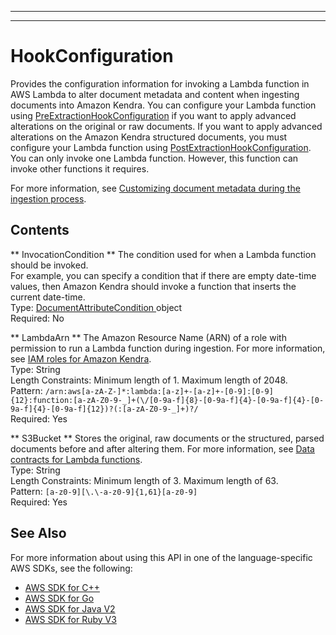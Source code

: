 --------

--------

# HookConfiguration<a name="API_HookConfiguration"></a>

Provides the configuration information for invoking a Lambda function in AWS Lambda to alter document metadata and content when ingesting documents into Amazon Kendra\. You can configure your Lambda function using [PreExtractionHookConfiguration](https://docs.aws.amazon.com/kendra/latest/dg/API_PreExtractionHookConfiguration.html) if you want to apply advanced alterations on the original or raw documents\. If you want to apply advanced alterations on the Amazon Kendra structured documents, you must configure your Lambda function using [PostExtractionHookConfiguration](https://docs.aws.amazon.com/kendra/latest/dg/API_PostExtractionHookConfiguration.html)\. You can only invoke one Lambda function\. However, this function can invoke other functions it requires\.

For more information, see [Customizing document metadata during the ingestion process](https://docs.aws.amazon.com/kendra/latest/dg/custom-document-enrichment.html)\.

## Contents<a name="API_HookConfiguration_Contents"></a>

 ** InvocationCondition **   <a name="Kendra-Type-HookConfiguration-InvocationCondition"></a>
The condition used for when a Lambda function should be invoked\.  
For example, you can specify a condition that if there are empty date\-time values, then Amazon Kendra should invoke a function that inserts the current date\-time\.  
Type: [ DocumentAttributeCondition ](API_DocumentAttributeCondition.md) object  
Required: No

 ** LambdaArn **   <a name="Kendra-Type-HookConfiguration-LambdaArn"></a>
The Amazon Resource Name \(ARN\) of a role with permission to run a Lambda function during ingestion\. For more information, see [IAM roles for Amazon Kendra](https://docs.aws.amazon.com/kendra/latest/dg/iam-roles.html)\.  
Type: String  
Length Constraints: Minimum length of 1\. Maximum length of 2048\.  
Pattern: `/arn:aws[a-zA-Z-]*:lambda:[a-z]+-[a-z]+-[0-9]:[0-9]{12}:function:[a-zA-Z0-9-_]+(\/[0-9a-f]{8}-[0-9a-f]{4}-[0-9a-f]{4}-[0-9a-f]{4}-[0-9a-f]{12})?(:[a-zA-Z0-9-_]+)?/`   
Required: Yes

 ** S3Bucket **   <a name="Kendra-Type-HookConfiguration-S3Bucket"></a>
Stores the original, raw documents or the structured, parsed documents before and after altering them\. For more information, see [Data contracts for Lambda functions](https://docs.aws.amazon.com/kendra/latest/dg/custom-document-enrichment.html#cde-data-contracts-lambda)\.  
Type: String  
Length Constraints: Minimum length of 3\. Maximum length of 63\.  
Pattern: `[a-z0-9][\.\-a-z0-9]{1,61}[a-z0-9]`   
Required: Yes

## See Also<a name="API_HookConfiguration_SeeAlso"></a>

For more information about using this API in one of the language\-specific AWS SDKs, see the following:
+  [ AWS SDK for C\+\+](https://docs.aws.amazon.com/goto/SdkForCpp/kendra-2019-02-03/HookConfiguration) 
+  [ AWS SDK for Go](https://docs.aws.amazon.com/goto/SdkForGoV1/kendra-2019-02-03/HookConfiguration) 
+  [ AWS SDK for Java V2](https://docs.aws.amazon.com/goto/SdkForJavaV2/kendra-2019-02-03/HookConfiguration) 
+  [ AWS SDK for Ruby V3](https://docs.aws.amazon.com/goto/SdkForRubyV3/kendra-2019-02-03/HookConfiguration) 